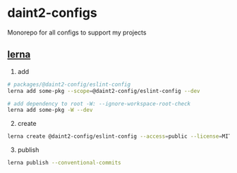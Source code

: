 # daint2-configs

Monorepo for all configs to support my projects

## [lerna](https://github.com/lerna/lerna)

1. add

```bash
# packages/@daint2-config/eslint-config
lerna add some-pkg --scope=@daint2-config/eslint-config --dev

# add dependency to root -W: --ignore-workspace-root-check
lerna add some-pkg -W --dev
```

2. create

```bash
lerna create @daint2-config/eslint-config --access=public --license=MIT
```

3. publish

```bash
lerna publish --conventional-commits
```
